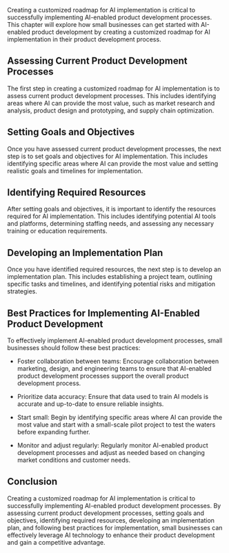 
Creating a customized roadmap for AI implementation is critical to successfully implementing AI-enabled product development processes. This chapter will explore how small businesses can get started with AI-enabled product development by creating a customized roadmap for AI implementation in their product development process.

Assessing Current Product Development Processes
-----------------------------------------------

The first step in creating a customized roadmap for AI implementation is to assess current product development processes. This includes identifying areas where AI can provide the most value, such as market research and analysis, product design and prototyping, and supply chain optimization.

Setting Goals and Objectives
----------------------------

Once you have assessed current product development processes, the next step is to set goals and objectives for AI implementation. This includes identifying specific areas where AI can provide the most value and setting realistic goals and timelines for implementation.

Identifying Required Resources
------------------------------

After setting goals and objectives, it is important to identify the resources required for AI implementation. This includes identifying potential AI tools and platforms, determining staffing needs, and assessing any necessary training or education requirements.

Developing an Implementation Plan
---------------------------------

Once you have identified required resources, the next step is to develop an implementation plan. This includes establishing a project team, outlining specific tasks and timelines, and identifying potential risks and mitigation strategies.

Best Practices for Implementing AI-Enabled Product Development
--------------------------------------------------------------

To effectively implement AI-enabled product development processes, small businesses should follow these best practices:

* Foster collaboration between teams: Encourage collaboration between marketing, design, and engineering teams to ensure that AI-enabled product development processes support the overall product development process.

* Prioritize data accuracy: Ensure that data used to train AI models is accurate and up-to-date to ensure reliable insights.

* Start small: Begin by identifying specific areas where AI can provide the most value and start with a small-scale pilot project to test the waters before expanding further.

* Monitor and adjust regularly: Regularly monitor AI-enabled product development processes and adjust as needed based on changing market conditions and customer needs.

Conclusion
----------

Creating a customized roadmap for AI implementation is critical to successfully implementing AI-enabled product development processes. By assessing current product development processes, setting goals and objectives, identifying required resources, developing an implementation plan, and following best practices for implementation, small businesses can effectively leverage AI technology to enhance their product development and gain a competitive advantage.
